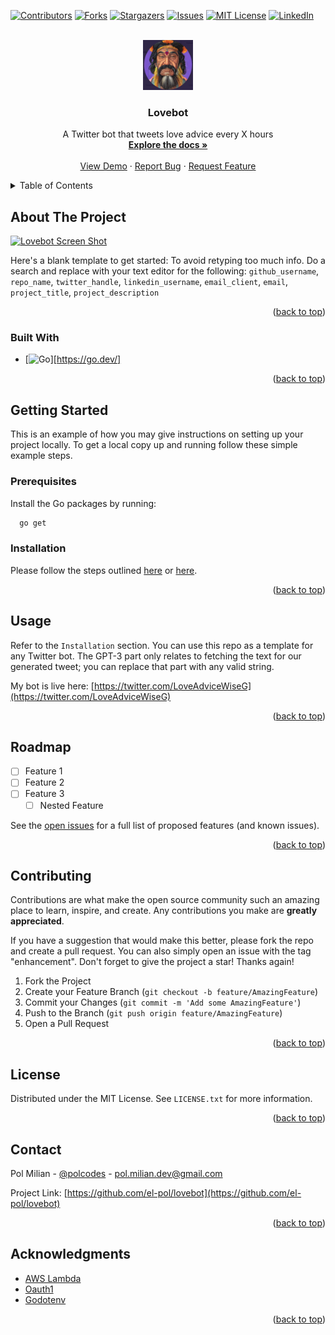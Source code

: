<!-- Improved compatibility of back to top link: See: https://github.com/othneildrew/Best-README-Template/pull/73 -->
<a name="readme-top"></a>
<!--
*** Thanks for checking out the Best-README-Template. If you have a suggestion
*** that would make this better, please fork the repo and create a pull request
*** or simply open an issue with the tag "enhancement".
*** Don't forget to give the project a star!
*** Thanks again! Now go create something AMAZING! :D
-->



<!-- PROJECT SHIELDS -->
<!--
*** I'm using markdown "reference style" links for readability.
*** Reference links are enclosed in brackets [ ] instead of parentheses ( ).
*** See the bottom of this document for the declaration of the reference variables
*** for contributors-url, forks-url, etc. This is an optional, concise syntax you may use.
*** https://www.markdownguide.org/basic-syntax/#reference-style-links
-->
[![Contributors][contributors-shield]][contributors-url]
[![Forks][forks-shield]][forks-url]
[![Stargazers][stars-shield]][stars-url]
[![Issues][issues-shield]][issues-url]
[![MIT License][license-shield]][license-url]
[![LinkedIn][linkedin-shield]][linkedin-url]



<!-- PROJECT LOGO -->
<br />
<div align="center">
  <a href="https://github.com/el-pol/lovebot">
    <img src="img/logo.png" alt="Logo" width="80" height="80">
  </a>

<h3 align="center">Lovebot</h3>

  <p align="center">
    A Twitter bot that tweets love advice every X hours
    <br />
    <a href="https://github.com/el-pol/lovebot"><strong>Explore the docs »</strong></a>
    <br />
    <br />
    <a href="https://twitter.com/loveadvicewiseg">View Demo</a>
    ·
    <a href="https://github.com/el-pol/lovebot/issues">Report Bug</a>
    ·
    <a href="https://github.com/el-pol/lovebot/issues">Request Feature</a>
  </p>
</div>



<!-- TABLE OF CONTENTS -->
<details>
  <summary>Table of Contents</summary>
  <ol>
    <li>
      <a href="#about-the-project">About The Project</a>
      <ul>
        <li><a href="#built-with">Built With</a></li>
      </ul>
    </li>
    <li>
      <a href="#getting-started">Getting Started</a>
      <ul>
        <li><a href="#prerequisites">Prerequisites</a></li>
        <li><a href="#installation">Installation</a></li>
      </ul>
    </li>
    <li><a href="#usage">Usage</a></li>
    <li><a href="#roadmap">Roadmap</a></li>
    <li><a href="#contributing">Contributing</a></li>
    <li><a href="#license">License</a></li>
    <li><a href="#contact">Contact</a></li>
    <li><a href="#acknowledgments">Acknowledgments</a></li>
  </ol>
</details>



<!-- ABOUT THE PROJECT -->
## About The Project

[![Lovebot Screen Shot][lovebot-screenshot]](https://www.polmilian.dev/lovebot_twitter.png)

Here's a blank template to get started: To avoid retyping too much info. Do a search and replace with your text editor for the following: `github_username`, `repo_name`, `twitter_handle`, `linkedin_username`, `email_client`, `email`, `project_title`, `project_description`

<p align="right">(<a href="#readme-top">back to top</a>)</p>



### Built With

* [![Go][Go]][https://go.dev/]

<p align="right">(<a href="#readme-top">back to top</a>)</p>



<!-- GETTING STARTED -->
## Getting Started

This is an example of how you may give instructions on setting up your project locally.
To get a local copy up and running follow these simple example steps.

### Prerequisites

Install the Go packages by running:
```sh
  go get
```

### Installation

Please follow the steps outlined [here](https://dev.to/elpol/building-a-twitter-bot-with-go-and-gpt-3-57m7) or [here](https://www.polmilian.dev/posts/building-a-twitter-bot-with-go).

<p align="right">(<a href="#readme-top">back to top</a>)</p>



<!-- USAGE EXAMPLES -->
## Usage

Refer to the `Installation` section. You can use this repo as a template for any Twitter bot. The GPT-3 part only relates to fetching the text for our generated tweet; you can replace that part with any valid string.

My bot is live here: [https://twitter.com/LoveAdviceWiseG](https://twitter.com/LoveAdviceWiseG)

<p align="right">(<a href="#readme-top">back to top</a>)</p>



<!-- ROADMAP -->
## Roadmap

- [ ] Feature 1
- [ ] Feature 2
- [ ] Feature 3
    - [ ] Nested Feature

See the [open issues](https://github.com/el-pol/lovebot/issues) for a full list of proposed features (and known issues).

<p align="right">(<a href="#readme-top">back to top</a>)</p>



<!-- CONTRIBUTING -->
## Contributing

Contributions are what make the open source community such an amazing place to learn, inspire, and create. Any contributions you make are **greatly appreciated**.

If you have a suggestion that would make this better, please fork the repo and create a pull request. You can also simply open an issue with the tag "enhancement".
Don't forget to give the project a star! Thanks again!

1. Fork the Project
2. Create your Feature Branch (`git checkout -b feature/AmazingFeature`)
3. Commit your Changes (`git commit -m 'Add some AmazingFeature'`)
4. Push to the Branch (`git push origin feature/AmazingFeature`)
5. Open a Pull Request

<p align="right">(<a href="#readme-top">back to top</a>)</p>



<!-- LICENSE -->
## License

Distributed under the MIT License. See `LICENSE.txt` for more information.

<p align="right">(<a href="#readme-top">back to top</a>)</p>



<!-- CONTACT -->
## Contact

Pol Milian - [@polcodes](https://twitter.com/polcodes) - pol.milian.dev@gmail.com

Project Link: [https://github.com/el-pol/lovebot](https://github.com/el-pol/lovebot)

<p align="right">(<a href="#readme-top">back to top</a>)</p>



<!-- ACKNOWLEDGMENTS -->
## Acknowledgments

* [AWS Lambda](https://pkg.go.dev/github.com/aws/aws-lambda-go@v1.36.0)
* [Oauth1](https://pkg.go.dev/github.com/dghubble/oauth1@v0.7.2)
* [Godotenv](https://pkg.go.dev/github.com/joho/godotenv@v1.4.0)

<p align="right">(<a href="#readme-top">back to top</a>)</p>



<!-- MARKDOWN LINKS & IMAGES -->
<!-- https://www.markdownguide.org/basic-syntax/#reference-style-links -->
[contributors-shield]: https://img.shields.io/github/contributors/el-pol/lovebot.svg?style=for-the-badge
[contributors-url]: https://github.com/el-pol/lovebot/graphs/contributors
[forks-shield]: https://img.shields.io/github/forks/el-pol/lovebot.svg?style=for-the-badge
[forks-url]: https://github.com/el-pol/lovebot/network/members
[stars-shield]: https://img.shields.io/github/stars/el-pol/lovebot.svg?style=for-the-badge
[stars-url]: https://github.com/el-pol/lovebot/stargazers
[issues-shield]: https://img.shields.io/github/issues/el-pol/lovebot.svg?style=for-the-badge
[issues-url]: https://github.com/el-pol/lovebot/issues
[license-shield]: https://img.shields.io/github/license/el-pol/lovebot.svg?style=for-the-badge
[license-url]: https://github.com/el-pol/lovebot/blob/master/LICENSE.txt
[linkedin-shield]: https://img.shields.io/badge/-LinkedIn-black.svg?style=for-the-badge&logo=linkedin&colorB=555
[Go]:https://go.dev/ 
[linkedin-url]: https://www.linkedin.com/in/pol-milian/
[lovebot-screenshot]: https://www.polmilian.dev/lovebot_twitter.png
